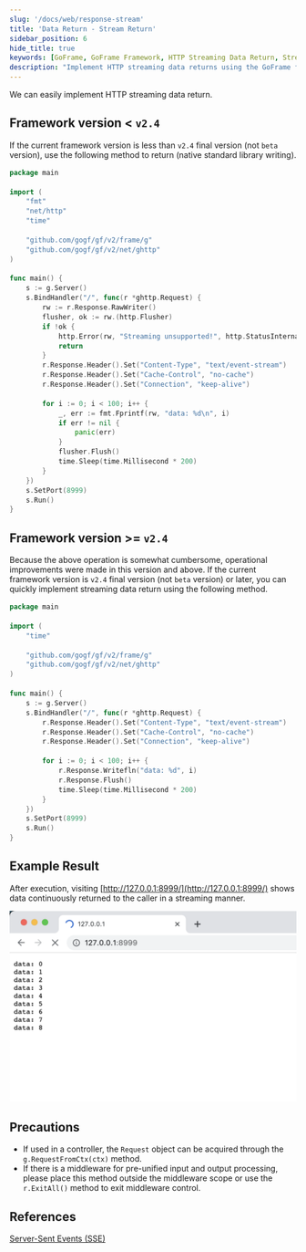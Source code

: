 ```yaml
---
slug: '/docs/web/response-stream'
title: 'Data Return - Stream Return'
sidebar_position: 6
hide_title: true
keywords: [GoFrame, GoFrame Framework, HTTP Streaming Data Return, Streaming Data, v2.4, SSE, Data Return, Stream Processing, Event Stream, Go Language]
description: "Implement HTTP streaming data returns using the GoFrame framework, suitable for framework versions less than v2.4 and above. Achieve efficient streaming data transmission with simplified code, applicable for scenarios requiring long connections and continuous data updates, and provides notices and references."
---
```


We can easily implement HTTP streaming data return.

## Framework version < `v2.4`

If the current framework version is less than `v2.4` final version (not `beta` version), use the following method to return (native standard library writing).

```go
package main

import (
    "fmt"
    "net/http"
    "time"

    "github.com/gogf/gf/v2/frame/g"
    "github.com/gogf/gf/v2/net/ghttp"
)

func main() {
    s := g.Server()
    s.BindHandler("/", func(r *ghttp.Request) {
        rw := r.Response.RawWriter()
        flusher, ok := rw.(http.Flusher)
        if !ok {
            http.Error(rw, "Streaming unsupported!", http.StatusInternalServerError)
            return
        }
        r.Response.Header().Set("Content-Type", "text/event-stream")
        r.Response.Header().Set("Cache-Control", "no-cache")
        r.Response.Header().Set("Connection", "keep-alive")

        for i := 0; i < 100; i++ {
            _, err := fmt.Fprintf(rw, "data: %d\n", i)
            if err != nil {
                panic(err)
            }
            flusher.Flush()
            time.Sleep(time.Millisecond * 200)
        }
    })
    s.SetPort(8999)
    s.Run()
}
```

## Framework version >= `v2.4`

Because the above operation is somewhat cumbersome, operational improvements were made in this version and above. If the current framework version is `v2.4` final version (not `beta` version) or later, you can quickly implement streaming data return using the following method.

```go
package main

import (
    "time"

    "github.com/gogf/gf/v2/frame/g"
    "github.com/gogf/gf/v2/net/ghttp"
)

func main() {
    s := g.Server()
    s.BindHandler("/", func(r *ghttp.Request) {
        r.Response.Header().Set("Content-Type", "text/event-stream")
        r.Response.Header().Set("Cache-Control", "no-cache")
        r.Response.Header().Set("Connection", "keep-alive")

        for i := 0; i < 100; i++ {
            r.Response.Writefln("data: %d", i)
            r.Response.Flush()
            time.Sleep(time.Millisecond * 200)
        }
    })
    s.SetPort(8999)
    s.Run()
}
```

## Example Result

After execution, visiting [http://127.0.0.1:8999/](http://127.0.0.1:8999/) shows data continuously returned to the caller in a streaming manner.

![](/markdown/1a8b7fecfb331ebe454633ac06b27592.png)

## Precautions

- If used in a controller, the `Request` object can be acquired through the `g.RequestFromCtx(ctx)` method.
- If there is a middleware for pre-unified input and output processing, please place this method outside the middleware scope or use the `r.ExitAll()` method to exit middleware control.

## References

[Server-Sent Events (SSE)](https://www.ruanyifeng.com/blog/2017/05/server-sent_events.html)